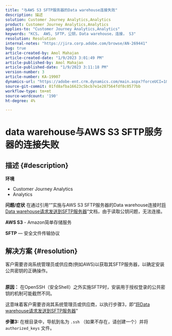 ```yaml
---
title: "与AWS S3 SFTP服务器的Data warehouse连接失败"
description: 描述
solution: Customer Journey Analytics,Analytics
product: Customer Journey Analytics,Analytics
applies-to: "Customer Journey Analytics,Analytics"
keywords: "KCS， AWS, SFTP，公钥，Data warehouse，连接， S3"
resolution: Resolution
internal-notes: "https://jira.corp.adobe.com/browse/AN-269441"
bug: true
article-created-by: Amol Mahajan
article-created-date: "1/9/2023 3:01:49 PM"
article-published-by: Amol Mahajan
article-published-date: "1/9/2023 3:11:18 PM"
version-number: 3
article-number: KA-19907
dynamics-url: "https://adobe-ent.crm.dynamics.com/main.aspx?forceUCI=1&pagetype=entityrecord&etn=knowledgearticle&id=269a3587-2e90-ed11-aad1-6045bd0067ea"
source-git-commit: 01fd8afba16623c5bcb7e1e287564fdf8c0577bb
workflow-type: tm+mt
source-wordcount: '190'
ht-degree: 4%

---
```


# data warehouse与AWS S3 SFTP服务器的连接失败

## 描述 {#description}

<b>环境</b>
- Customer Journey Analytics
- Analytics



<b>问题/症状</b>
在通过引用“”实施与AWS S3 SFTP服务器的Data warehouse连接时[将Data warehouse请求发送到SFTP服务器](https://experienceleague.adobe.com/docs/analytics/export/ftp-and-sftp/secure-file-transfer-protocol/ftp-sftp-dw.html?lang=en)“文档，由于读取公钥问题，无法连接。



<b>AWS S3</b> - Amazon简单存储服务

<b>SFTP</b>  — 安全文件传输协议


## 解决方案 {#resolution}

客户需要咨询系统管理员或供应商(例如AWS)以获取其SFTP服务器，以确定安装公共密钥的正确操作。<br><br>

<b>原因：</b>
在OpenSSH（安全Shell）之外实施SFTP时，安装用于授权登录的公共密钥的机制可能截然不同。

这意味着客户需要咨询其系统管理员或供应商，以执行步骤3，即“[将Data warehouse请求发送到SFTP服务器](https://experienceleague.adobe.com/docs/analytics/export/ftp-and-sftp/secure-file-transfer-protocol/ftp-sftp-dw.html?lang=en)&quot;

<b>步骤3:</b> 在根目录中，导航到名为 `.ssh` （如果不存在，请创建一个）并将 `authorized_keys` 文件。
